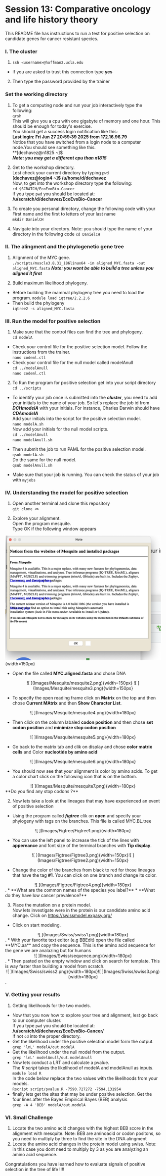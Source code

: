 
# Session 13: Comparative oncology and life history theory
This README file has instructions to run a test for positive selection on candidate genes for cancer resistant species.

### I. The cluster
1. `ssh <username>@hoffman2.ucla.edu`

* If you are asked to trust this connection type **yes**

2. Then type the password provided by the trainer

### Set the working directory
1. To get a computing node and run your job interactively type the following:   
`qrsh`         
This will give you a cpu with one gigabyte of memory and one hour. This should be enough for today's exercise.  
You should get a success login notification like this:  
**Last login: Fri Jun 27 20:59:39 2025 from 172.16.96.79**    
Notice that you have switched from a login node to a computer node.You should see something like this.   
**[dechavez@n1825 ~]$   
***Note: you may get a different cpu than n1815***

2. Get to the workshop directory.   
Lest check your current directory by typing `pwd`  
**[dechavez@login4 ~]$ /u/home/d/dechavez**         
Now, to get into the workshop directory type the following:   
`cd $SCRATCH/EcoEvoBio-Cancer`   
If you type `pwd` you should be located at:   
**/u/scratch/d/dechavez/EcoEvoBio-Cancer**


3. To create you personal directory, change the following code with your First name and the first to letters of your last name   
`mkdir DanielCH`

4. Navigate into your directory. Note: you should type the name of your directory in the following code
`cd DanielCH`

### II. The alingment and the phylogenetic gene tree 

1. Alignment of the MYC gene.   
`./scripts/muscle3.8.31_i86linux64 -in aligned_MYC.fasta -out aligned_MYC.fasta`
***Note: you wont be able to build a tree unless you aligned it first***

2. Build maximum likelihood phylogeny.  
* Before building the mammal phylogeny tree you need to load the program.
`module load iqtree/2.2.2.6`      
* Then build the phylogeny       
`iqtree2 -s aligned_MYC.fasta`   


### III. Run the model for positive selection     
1. Make sure that the control files can find the tree and phylogeny.       
`cd modelA`    
* Check your control file for the positive selection model. Follow the instructions from the trainer.      
`nano codeml.ctl` 
* Check your control file for the null model called modelAnull       
`cd ../modelAnull`     
`nano codeml.ctl`

2. To Run the program for positive selection get into your script directory   
`cd ../scripts`   
* To identify your job once is submitted into the ***cluster***, you need to add your initials to the name of your job. So let's replace the job id from ***DCHmodelA*** with your initials. For instance, Charles Darwin should have ***CDAmodelA***    
Add your initials into the script for the positive selection model.    
`nano modelA.sh`   
Now add your initials for the null model scripts.    
`cd ../modelAnull`   
`nano modelAnull.sh` 

* Then submit the job to run PAML for the positive selection model.   
`qsub modelA.sh`   
Do the same for the null model.   
`qsub modelAnull.sh`

* Make sure that your job is running. You can check the status of your job with `myjobs`      

### IV. Understanding the model for positive selection
1. Open another terminal and clone this repository      
`git clone <>`

2. Explore your alignment.   
Open the program mesquite.  
Type OK if the following window appears   

![ ](Images/Mesquite/mesquite1.png){width=150px}    

* Open the file called **MYC.aligned.fasta** and chose DNA   
<center>
![ ](Images/Mesquite/mesquite2.png){width=150px} ![ ](Images/Mesquite/mesquite3.png){width=150px}    
</center>

* To specify the open reading frame click on **Matrix** on the top and then chose **Current MAtrix** and then **Show Character List**.  
<center>
![ ](Images/Mesquite/mesquite4.png){width=180px}    
</center>

* Then click on the column labaled **codon position** and then chose **set codon position** and **minimize stop codon position** 
<center>
![ ](Images/Mesquite/mesquite5.png){width=180px}     
</center>    

* Go back to the matrix tab and clik on display and chose **color matrix cells** and Color **nucleotide by amino acid**   
<center>
![ ](Images/Mesquite/mesquite6.png){width=180px}     
</center> 

* You should now see that your alignment is color by amino acids. To get a color chart click on the following icon that is on the bottom.  
<center>
![ ](Images/Mesquite/mesquite7.png){width=180px}     
</center>
**Do you find any stop codons ?**   

2. Now lets take a look at the lineages that may have experienced an event of positive selection   
* Using the program called ***figtree*** clik on **open** and specify your phylogeny with tags on the branches. This file is called MYC.BL.tree   

<center>
![ ](Images/Figtree/Figtree1.png){width=180px}     
</center>

* You can use the left panel to increase the tick of the lines with **appereance** and font size of the terminal branches with **Tip display**.
<center>
![ ](Images/Figtree/Figtree3.png){width=150px}![ ](Images/Figtree/Figtree2.png){width=150px}     
</center>

*  Change the color of the branches from black to red for those lineages that have the tag **#1**. You can click on one branch and change its color.   
<center>
![ ](Images/Figtree/Figtree4.png){width=180px}     
</center>.   
* **What are the common names of the species you label?**    
* **What do they have low cancer prevalence?**    

3. Place the mutation on a protein model.   
Now lets investigate were in the protein is our candidate amino acid change. Click on https://swissmodel.expasy.org/  
* Click on start modeling.  
<center>
![ ](Images/Swiss/swiss1.png){width=180px}     
</center>. 
* With your favorite text editor (e.g BBEdit) open the file called **MYC.aa** and copy the sequence. This is the amino acid sequence for the gene we are analazing but for humans
<center>
![ ](Images/Swiss/sequence.png){width=180px}     
</center>. 
* Then pasted on the empty window and click on search for template. This is way faster than building a model from scratch.  
<center>
![ ](Images/Swiss/swiss2.png){width=180px}![ ](Images/Swiss/swiss3.png){width=180px}     
</center>. 

### V. Getting your results
1. Getting likelihoods for the two models.   
* Now that you now how to explore your tree and alignment, lest go back to our computer cluster.   
If you type `pwd` you should be located at:   
**/u/scratch/d/dechavez/EcoEvoBio-Cancer/<YourDirectory>**   
If not `cd` into the proper directory.   
* Get the likelihood under the positive selection model form the output.
`grep 'lnL' modelA/out.modelA`   
* Get the likelihood under the null model from the output.   
`grep 'lnL' modelAnull/out.modelAnull`
* Now lets conduct a LRT and calculate a pvalue.   
The *R script* takes the likelihood of modelA and modelAnull as inputs.   
`module load R`   
In the code below replace the two values with the likelihoods from your models.   
`Rscript script/pvalue.R -7590.727272 -7594.131954`    
* finally lets get the sites that may be under positive selection. Get the four lines after the Bayes Empirical Bayes (BEB) analysis     
`grep -A 4 'BEB' modelA/out.modelA`   


### VI. Small Challenge
1. Locate the two amino acid changes with the highest BEB score in the alignment with mesquite. Note: BEB are aminoacid or codon positons, so you need to multiply by three to find the site in the DNA alingment    
2. Locate the amino acid changes in the protein model using swiss. Note: in this case you dont need to multiply by 3 as you are analyzing an amino acid sequence.   

Congratulations you have learned how to evaluate signals of positive selection in the tree of life !!!!   

